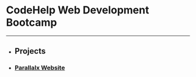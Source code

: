 # CodeHelp Web Development Bootcamp

---

- ## Projects
- ### [Parallalx Website](https://codehelp-parallalx-website.netlify.app/)
